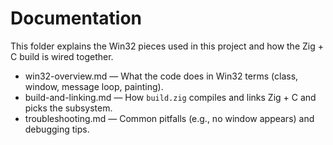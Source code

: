 Documentation
=============

This folder explains the Win32 pieces used in this project and how the Zig + C build is wired together.

- win32-overview.md — What the code does in Win32 terms (class, window, message loop, painting).
- build-and-linking.md — How `build.zig` compiles and links Zig + C and picks the subsystem.
- troubleshooting.md — Common pitfalls (e.g., no window appears) and debugging tips.


